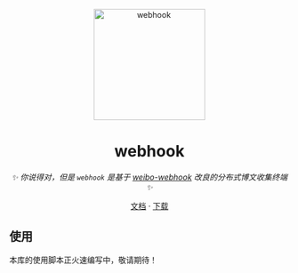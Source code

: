 <p align="center">
  <a href="https://github.com/Drelf2018/webhook/">
    <img src="https://user-images.githubusercontent.com/41439182/220989932-10aeb2f4-9526-4ec5-9991-b5960041be1f.png" height="200" alt="webhook">
  </a>
</p>

<div align="center">

# webhook

_✨ 你说得对，但是 `webhook` 是基于 [weibo-webhook](https://github.com/Drelf2018/weibo-webhook) 改良的分布式博文收集终端 ✨_  


</div>

<p align="center">
  <a href="/">文档</a>
  ·
  <a href="https://github.com/Drelf2018/webhook/releases/">下载</a>
</p>

## 使用

本库的使用脚本正火速编写中，敬请期待！